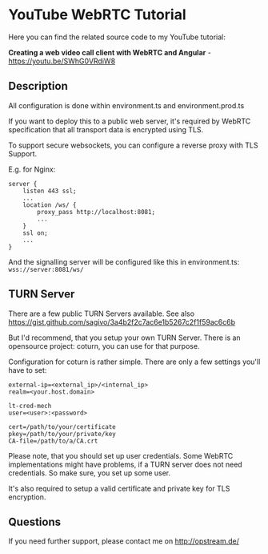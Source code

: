# YouTube WebRTC Tutorial

Here you can find the related source code to my YouTube tutorial:

**Creating a web video call client with WebRTC and Angular** - https://youtu.be/SWhG0VRdiW8

## Description
All configuration is done within environment.ts and environment.prod.ts

If you want to deploy this to a public web server, it's required by WebRTC specification that all transport data is encrypted using TLS.

To support secure websockets, you can configure a reverse proxy with TLS Support.

E.g. for Nginx:

```
server {
    listen 443 ssl;
    ...
    location /ws/ {
        proxy_pass http://localhost:8081;
        ...
    }
    ssl on;
    ...
}
```
And the signalling server will be configured like this in environment.ts:
``wss://server:8081/ws/``

## TURN Server
There are a few public TURN Servers available. See also https://gist.github.com/sagivo/3a4b2f2c7ac6e1b5267c2f1f59ac6c6b

But I'd recommend, that you setup your own TURN Server.
There is an opensource project: coturn, you can use for that purpose.

Configuration for coturn is rather simple. There are only a few settings you'll have to set:

```
external-ip=<external_ip>/<internal_ip>
realm=<your.host.domain>

lt-cred-mech
user=<user>:<password>

cert=/path/to/your/certificate
pkey=/path/to/your/private/key
CA-file=/path/to/a/CA.crt

```

Please note, that you should set up user credentials. Some WebRTC implementations might have problems, if a TURN server does not need credentials. So make sure, you set up some user.

It's also required to setup a valid certificate and private key for TLS encryption.

## Questions

If you need further support, please contact me on http://opstream.de/
